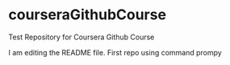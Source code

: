 # courseraGithubCourse
Test Repository for Coursera Github Course

I am editing the README file. First repo using command prompy

